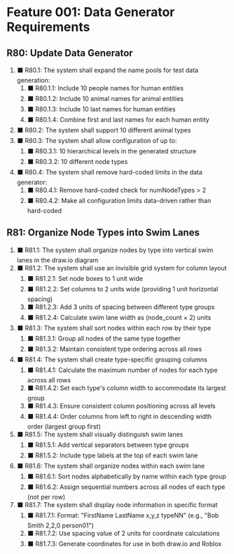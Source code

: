 # Feature 001: Data Generator Requirements

## R80: Update Data Generator

1. ⬛ R80.1: The system shall expand the name pools for test data generation:
   1. ⬛ R80.1.1: Include 10 people names for human entities
   2. ⬛ R80.1.2: Include 10 animal names for animal entities
   3. ⬛ R80.1.3: Include 10 last names for human entities
   4. ⬛ R80.1.4: Combine first and last names for each human entity
2. ⬛ R80.2: The system shall support 10 different animal types
3. ⬛ R80.3: The system shall allow configuration of up to:
   1. ⬛ R80.3.1: 10 hierarchical levels in the generated structure
   2. ⬛ R80.3.2: 10 different node types
4. ⬛ R80.4: The system shall remove hard-coded limits in the data generator:
   1. ⬛ R80.4.1: Remove hard-coded check for numNodeTypes > 2
   2. ⬛ R80.4.2: Make all configuration limits data-driven rather than hard-coded

## R81: Organize Node Types into Swim Lanes

1. ⬛ R81.1: The system shall organize nodes by type into vertical swim lanes in the draw.io diagram
2. ⬛ R81.2: The system shall use an invisible grid system for column layout
   1. ⬛ R81.2.1: Set node boxes to 1 unit wide
   2. ⬛ R81.2.2: Set columns to 2 units wide (providing 1 unit horizontal spacing)
   3. ⬛ R81.2.3: Add 3 units of spacing between different type groups
   4. ⬛ R81.2.4: Calculate swim lane width as (node_count × 2) units
3. ⬛ R81.3: The system shall sort nodes within each row by their type
   1. ⬛ R81.3.1: Group all nodes of the same type together
   2. ⬛ R81.3.2: Maintain consistent type ordering across all rows
4. ⬛ R81.4: The system shall create type-specific grouping columns
   1. ⬛ R81.4.1: Calculate the maximum number of nodes for each type across all rows
   2. ⬛ R81.4.2: Set each type's column width to accommodate its largest group
   3. ⬛ R81.4.3: Ensure consistent column positioning across all levels
   4. ⬛ R81.4.4: Order columns from left to right in descending width order (largest group first)
5. ⬛ R81.5: The system shall visually distinguish swim lanes
   1. ⬛ R81.5.1: Add vertical separators between type groups
   2. ⬛ R81.5.2: Include type labels at the top of each swim lane
6. ⬛ R81.6: The system shall organize nodes within each swim lane
   1. ⬛ R81.6.1: Sort nodes alphabetically by name within each type group
   2. ⬛ R81.6.2: Assign sequential numbers across all nodes of each type (not per row)
7. ⬛ R81.7: The system shall display node information in specific format
   1. ⬛ R81.7.1: Format: "FirstName LastName x,y,z typeNN" (e.g., "Bob Smith 2,2,0 person01")
   2. ⬛ R81.7.2: Use spacing value of 2 units for coordinate calculations
   3. ⬛ R81.7.3: Generate coordinates for use in both draw.io and Roblox